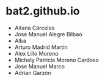 # bat2.github.io
* Aitana Cárceles
* Jose Manuel Alegre Bilbao
* Alba
* Arturo Madrid Martin
* Alex Lillo Moreno
* Michely Patricia Moreno Cardoso
* Jose Manuel Marco
* Adrian Garzón
